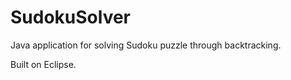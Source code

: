 # SudokuSolver
Java application for solving Sudoku puzzle through backtracking. 

Built on Eclipse.
